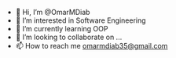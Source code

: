 - 👋 Hi, I’m @OmarMDiab
- 👀 I’m interested in Software Engineering
- 🌱 I’m currently learning OOP
- 💞️ I’m looking to collaborate on ...
- 📫 How to reach me omarmdiab35@gmail.com

<!---
OmarMDiab/OmarMDiab is a ✨ special ✨ repository because its `README.md` (this file) appears on your GitHub profile.
You can click the Preview link to take a look at your changes.
--->

